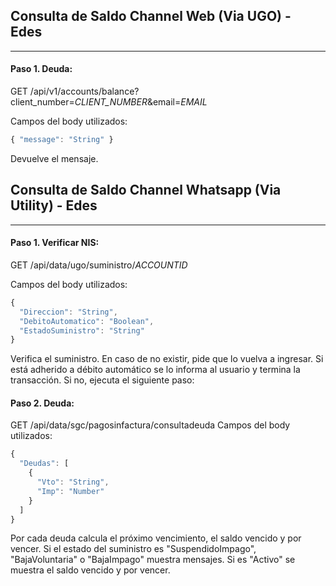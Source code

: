## Consulta de Saldo Channel Web (Via UGO) - Edes
---------------------------------------------------------

#### Paso 1. Deuda:
GET /api/v1/accounts/balance?client_number=*CLIENT_NUMBER*&email=*EMAIL*

Campos del body utilizados:
```js
{ "message": "String" }
```
Devuelve el mensaje.

## Consulta de Saldo Channel Whatsapp (Via Utility) - Edes
---------------------------------------------------------

#### Paso 1. Verificar NIS:
GET /api/data/ugo/suministro/*ACCOUNTID*

Campos del body utilizados:
```js
{
  "Direccion": "String",
  "DebitoAutomatico": "Boolean",
  "EstadoSuministro": "String"
}
```
Verifica el suministro. En caso de no existir, pide que lo vuelva a ingresar.
Si está adherido a débito automático se lo informa al usuario y termina la transacción.
Si no, ejecuta el siguiente paso:

#### Paso 2. Deuda:

GET /api/data/sgc/pagosinfactura/consultadeuda
Campos del body utilizados:
```js
{
  "Deudas": [
    {
      "Vto": "String",
      "Imp": "Number"
    }
  ]
}
```
Por cada deuda calcula el próximo vencimiento, el saldo vencido y por vencer.
Si el estado del suministro es "SuspendidoImpago", "BajaVoluntaria" o "BajaImpago" muestra mensajes.
Si es "Activo" se muestra el saldo vencido y por vencer.

